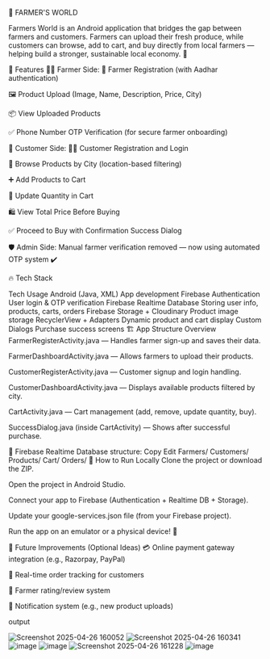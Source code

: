 🌾 FARMER'S WORLD

Farmers World is an Android application that bridges the gap between farmers and customers.
Farmers can upload their fresh produce, while customers can browse, add to cart, and buy directly from local farmers — helping build a stronger, sustainable local economy. 🌱

📱 Features
👨‍🌾 Farmer Side:
🚜 Farmer Registration (with Aadhar authentication)

🖼️ Product Upload (Image, Name, Description, Price, City)

📦 View Uploaded Products

✅ Phone Number OTP Verification (for secure farmer onboarding)

🛒 Customer Side:
👩‍🌾 Customer Registration and Login

🛒 Browse Products by City (location-based filtering)

➕ Add Products to Cart

🔢 Update Quantity in Cart

🛍️ View Total Price Before Buying

✅ Proceed to Buy with Confirmation Success Dialog

🛡️ Admin Side:
Manual farmer verification removed — now using automated OTP system ✔️

🔥 Tech Stack

Tech	Usage
Android (Java, XML)	App development
Firebase Authentication	User login & OTP verification
Firebase Realtime Database	Storing user info, products, carts, orders
Firebase Storage + Cloudinary	Product image storage
RecyclerView + Adapters	Dynamic product and cart display
Custom Dialogs	Purchase success screens
🏗️ App Structure Overview
FarmerRegisterActivity.java — Handles farmer sign-up and saves their data.

FarmerDashboardActivity.java — Allows farmers to upload their products.

CustomerRegisterActivity.java — Customer signup and login handling.

CustomerDashboardActivity.java — Displays available products filtered by city.

CartActivity.java — Cart management (add, remove, update quantity, buy).

SuccessDialog.java (inside CartActivity) — Shows after successful purchase.

📂 Firebase Realtime Database structure:
Copy
Edit
Farmers/
Customers/
Products/
Cart/
Orders/
🚀 How to Run Locally
Clone the project or download the ZIP.

Open the project in Android Studio.

Connect your app to Firebase (Authentication + Realtime DB + Storage).

Update your google-services.json file (from your Firebase project).

Run the app on an emulator or a physical device! 📱

🎯 Future Improvements (Optional Ideas)
💳 Online payment gateway integration (e.g., Razorpay, PayPal)

🚚 Real-time order tracking for customers

🌟 Farmer rating/review system

🔔 Notification system (e.g., new product uploads)


output



![Screenshot 2025-04-26 160052](https://github.com/user-attachments/assets/94813d84-ea5d-46d7-ba7e-738f7cb546a7)
![Screenshot 2025-04-26 160341](https://github.com/user-attachments/assets/22f4f78d-1278-44ca-a187-f84b94fafa29)
![image](https://github.com/user-attachments/assets/19745a88-ce7a-4309-a856-0112c7f88c4a)
![image](https://github.com/user-attachments/assets/e5024bb1-e654-44a7-9fb2-67769715584e)
![Screenshot 2025-04-26 161228](https://github.com/user-attachments/assets/a100a8f2-de28-415f-9199-412f89c39a89)
![image](https://github.com/user-attachments/assets/f27d1a48-34a4-4756-9347-3e9e9a4d84f0)






